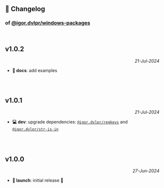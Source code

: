 ## 📒 Changelog

### of [@igor.dvlpr/windows-packages](https://github.com/igorskyflyer/npm-windows-packages)

<br>

## v1.0.2

<p align="right"><em>21-Jul-2024</em></p>

- **📜 docs**: add examples

<br>
<br>

## v1.0.1

<p align="right"><em>21-Jul-2024</em></p>

- **💻 dev**: upgrade dependencies: [`@igor.dvlpr/regkeys`](https://www.npmjs.com/package/@igor.dvlpr/regkeys) and [`@igor.dvlpr/str-is-in`](https://www.npmjs.com/package/@igor.dvlpr/str-is-in)

<br>
<br>

## v1.0.0

<p align="right"><em>27-Jun-2024</em></p>

- **🚀 launch**: initial release 🎉
